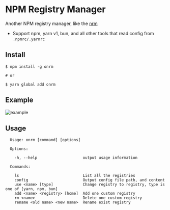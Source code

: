 # NPM Registry Manager

Another NPM registry manager, like the [nrm](https://github.com/Pana/nrm)

- Support npm, yarn v1, bun, and all other tools that read config from `.npmrc/.yarnrc`

## Install

```
$ npm install -g onrm

# or

$ yarn global add onrm
```

## Example

![example](./assets/example.gif)

## Usage

```
  Usage: onrm [command] [options]

  Options:

    -h, --help                    output usage information

  Commands:

    ls                            List all the registries
    config                        Output config file path, and content
    use <name> [type]             Change registry to registry, type is one of [yarn, npm, bun]
    add <name> <registry> [home]  Add one custom registry
    rm <name>                     Delete one custom registry
    rename <old name> <new name>  Rename exist registry
```
